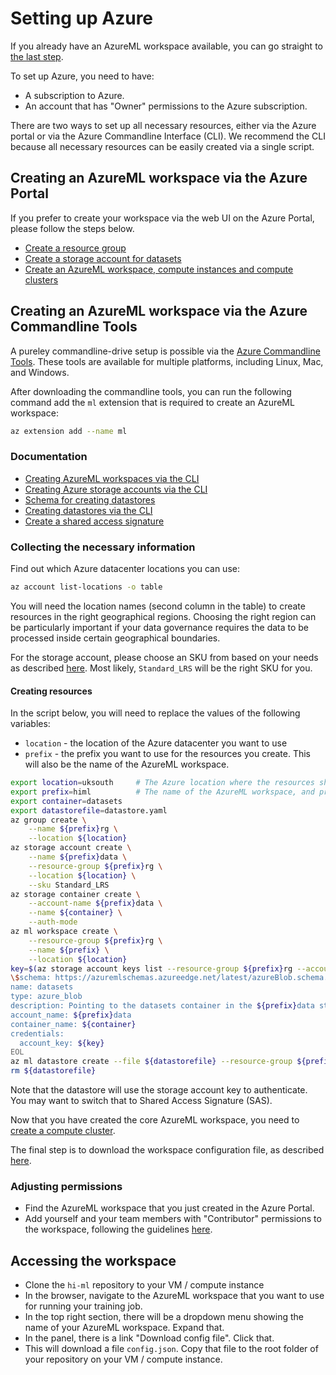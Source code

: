 # Setting up Azure

If you already have an AzureML workspace available, you can go straight to [the last step](#accessing-the-workspace).

To set up Azure, you need to have:

- A subscription to Azure.
- An account that has "Owner" permissions to the Azure subscription.

There are two ways to set up all necessary resources, either via the Azure portal or via the Azure Commandline Interface (CLI).
We recommend the CLI because all necessary resources can be easily created via a single script.

## Creating an AzureML workspace via the Azure Portal

If you prefer to create your workspace via the web UI on the Azure Portal, please follow the steps below.

- [Create a resource
  group](https://docs.microsoft.com/en-us/azure/azure-resource-manager/management/manage-resource-groups-portal)
- [Create a storage account for
  datasets](https://docs.microsoft.com/en-us/azure/storage/common/storage-account-create?tabs=azure-portal)
- [Create an AzureML workspace, compute instances and compute clusters](https://docs.microsoft.com/en-us/azure/machine-learning/quickstart-create-resources)

## Creating an AzureML workspace via the Azure Commandline Tools

A pureley commandline-drive setup is possible via the [Azure Commandline Tools](https://docs.microsoft.com/en-us/cli/azure/). These tools are available for multiple platforms, including Linux, Mac, and Windows.

After downloading the commandline tools, you can run the following command add the `ml` extension that is required to create an AzureML workspace:

```bash
az extension add --name ml
```

### Documentation

- [Creating AzureML workspaces via the CLI](https://docs.microsoft.com/en-us/azure/machine-learning/how-to-manage-workspace-cli)
- [Creating Azure storage accounts via the CLI](https://docs.microsoft.com/en-us/cli/azure/storage?view=azure-cli-latest)
- [Schema for creating datastores](https://docs.microsoft.com/en-us/azure/machine-learning/reference-yaml-datastore-blob)
- [Creating datastores via the CLI](https://docs.microsoft.com/en-us/cli/azure/ml/datastore?view=azure-cli-latest)
- [Create a shared access signature](https://docs.microsoft.com/en-us/azure/storage/blobs/storage-blob-user-delegation-sas-create-cli)

### Collecting the necessary information

Find out which Azure datacenter locations you can use:

```bash
az account list-locations -o table
```

You will need the location names (second column in the table) to create resources in the right geographical regions. Choosing the right region can be particularly important if your data governance requires the data to be processed inside certain geographical boundaries.

For the storage account, please choose an SKU from based on your needs as described [here](https://docs.microsoft.com/en-us/rest/api/storagerp/srp_sku_types). Most likely, `Standard_LRS` will be the right SKU for you.

#### Creating resources

In the script below, you will need to replace the values of the following variables:

- `location` - the location of the Azure datacenter you want to use
- `prefix` - the prefix you want to use for the resources you create. This will also be the name of the AzureML workspace.

```bash
export location=uksouth     # The Azure location where the resources should be created
export prefix=himl          # The name of the AzureML workspace, and prefix for all other resources
export container=datasets
export datastorefile=datastore.yaml
az group create \
    --name ${prefix}rg \
    --location ${location}
az storage account create \
    --name ${prefix}data \
    --resource-group ${prefix}rg \
    --location ${location} \
    --sku Standard_LRS
az storage container create \
    --account-name ${prefix}data \
    --name ${container} \
    --auth-mode
az ml workspace create \
    --resource-group ${prefix}rg \
    --name ${prefix} \
    --location ${location}
key=$(az storage account keys list --resource-group ${prefix}rg --account-name ${prefix}data --query [0].value -o tsv)cat >${datastorefile} <<EOL
\$schema: https://azuremlschemas.azureedge.net/latest/azureBlob.schema.json
name: datasets
type: azure_blob
description: Pointing to the datasets container in the ${prefix}data storage account.
account_name: ${prefix}data
container_name: ${container}
credentials:
  account_key: ${key}
EOL
az ml datastore create --file ${datastorefile} --resource-group ${prefix}rg --workspace-name ${prefix}
rm ${datastorefile}
```

Note that the datastore will use the storage account key to authenticate. You may want to switch that to Shared Access Signature (SAS).

Now that you have created the core AzureML workspace, you need to
[create a compute cluster](https://docs.microsoft.com/en-us/azure/machine-learning/quickstart-create-resources#cluster).

The final step is to download the workspace configuration file, as described [here](#accessing-the-workspace).

### Adjusting permissions

- Find the AzureML workspace that you just created in the Azure Portal.
- Add yourself and your team members with "Contributor" permissions to the workspace, following the guidelines [here](https://docs.microsoft.com/en-us/azure/role-based-access-control/role-assignments-portal?tabs=current).

## Accessing the workspace

- Clone the `hi-ml` repository to your VM / compute instance
- In the browser, navigate to the AzureML workspace that you want to use for running your training job.
- In the top right section, there will be a dropdown menu showing the name of your AzureML workspace. Expand that.
- In the panel, there is a link "Download config file". Click that.
- This will download a file `config.json`. Copy that file to the root folder of your repository on your VM / compute
  instance.
